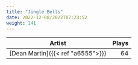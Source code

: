 ```yaml
---
title: "Jingle Bells"
date: 2022-12-08/2022T07:23:52
weight: 141
---
```




 Artist | Plays 
----- | -----:
[Dean Martin]({{< ref "a6555">}}) | 64
